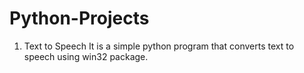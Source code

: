 # Python-Projects
1. Text to Speech
   It is a simple python program that converts text to speech using win32 package.
